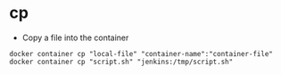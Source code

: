 # cp

- Copy a file into the container

```shell
docker container cp "local-file" "container-name":"container-file"
docker container cp "script.sh" "jenkins:/tmp/script.sh"
```
